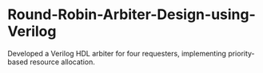 # Round-Robin-Arbiter-Design-using-Verilog
Developed a Verilog HDL arbiter for four requesters, implementing priority-based resource allocation.

